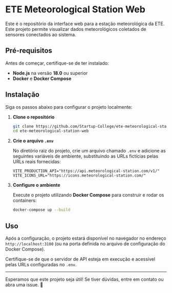 # ETE Meteorological Station Web

Este é o repositório da interface web para a estação meteorológica da ETE. Este projeto permite visualizar dados meteorológicos coletados de sensores conectados ao sistema.

## Pré-requisitos

Antes de começar, certifique-se de ter instalado:

- **Node.js** na versão **18.0** ou superior
- **Docker** e **Docker Compose**

## Instalação

Siga os passos abaixo para configurar o projeto localmente:

1. **Clone o repositório**

   ```bash
   git clone https://github.com/Startup-College/ete-meteorological-station-web.git
   cd ete-meteorological-station-web
   ```

2. **Crie o arquivo `.env`**

   No diretório raiz do projeto, crie um arquivo chamado `.env` e adicione as seguintes variáveis de ambiente, substituindo as URLs fictícias pelas URLs reais fornecidas:

   ```env
   VITE_PRODUCTION_API="https://api.meteorological-station.com/v1/"
   VITE_ICONS_URL="https://icons.meteorological-station.com/"
   ```

3. **Configure o ambiente**

   Execute o projeto utilizando **Docker Compose** para construir e rodar os containers:

   ```bash
   docker-compose up --build
   ```

## Uso

Após a configuração, o projeto estará disponível no navegador no endereço `http://localhost:3100` (ou na porta definida no arquivo de configuração do Docker Compose).

Certifique-se de que o servidor de API esteja em execução e acessível pelas URLs configuradas no `.env`.

---

Esperamos que este projeto seja útil! Se tiver dúvidas, entre em contato ou abra uma issue. 🚀
